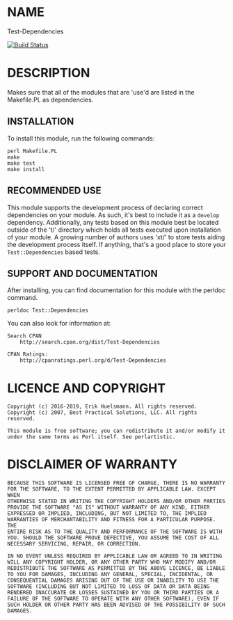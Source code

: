 # NAME

Test-Dependencies

[![Build Status](https://travis-ci.org/ehuelsmann/perl-Test-Dependencies.svg?branch=master)](https://travis-ci.org/ehuelsmann/perl-Test-Dependencies)

# DESCRIPTION

Makes sure that all of the modules that are 'use'd are listed in the
Makefile.PL as dependencies.


## INSTALLATION

To install this module, run the following commands:

    perl Makefile.PL
    make
    make test
    make install

## RECOMMENDED USE

This module supports the development process of declaring correct dependencies
on your module. As such, it's best to include it as a `develop` dependency.
Additionally, any tests based on this module best be located outside of the 't/'
directory which holds all tests executed upon installation of your module.
A growing number of authors uses 'xt/' to store tests aiding the development
process itself.  If anything, that's a good place to store your
`Test::Dependencies` based tests.

## SUPPORT AND DOCUMENTATION

After installing, you can find documentation for this module with the perldoc command.

    perldoc Test::Dependencies

You can also look for information at:

    Search CPAN
        http://search.cpan.org/dist/Test-Dependencies

    CPAN Ratings:
        http://cpanratings.perl.org/d/Test-Dependencies

# LICENCE AND COPYRIGHT
    Copyright (c) 2016-2019, Erik Huelsmann. All rights reserved.
    Copyright (c) 2007, Best Practical Solutions, LLC. All rights reserved.

    This module is free software; you can redistribute it and/or modify it
    under the same terms as Perl itself. See perlartistic.

# DISCLAIMER OF WARRANTY
    BECAUSE THIS SOFTWARE IS LICENSED FREE OF CHARGE, THERE IS NO WARRANTY
    FOR THE SOFTWARE, TO THE EXTENT PERMITTED BY APPLICABLE LAW. EXCEPT WHEN
    OTHERWISE STATED IN WRITING THE COPYRIGHT HOLDERS AND/OR OTHER PARTIES
    PROVIDE THE SOFTWARE "AS IS" WITHOUT WARRANTY OF ANY KIND, EITHER
    EXPRESSED OR IMPLIED, INCLUDING, BUT NOT LIMITED TO, THE IMPLIED
    WARRANTIES OF MERCHANTABILITY AND FITNESS FOR A PARTICULAR PURPOSE. THE
    ENTIRE RISK AS TO THE QUALITY AND PERFORMANCE OF THE SOFTWARE IS WITH
    YOU. SHOULD THE SOFTWARE PROVE DEFECTIVE, YOU ASSUME THE COST OF ALL
    NECESSARY SERVICING, REPAIR, OR CORRECTION.

    IN NO EVENT UNLESS REQUIRED BY APPLICABLE LAW OR AGREED TO IN WRITING
    WILL ANY COPYRIGHT HOLDER, OR ANY OTHER PARTY WHO MAY MODIFY AND/OR
    REDISTRIBUTE THE SOFTWARE AS PERMITTED BY THE ABOVE LICENCE, BE LIABLE
    TO YOU FOR DAMAGES, INCLUDING ANY GENERAL, SPECIAL, INCIDENTAL, OR
    CONSEQUENTIAL DAMAGES ARISING OUT OF THE USE OR INABILITY TO USE THE
    SOFTWARE (INCLUDING BUT NOT LIMITED TO LOSS OF DATA OR DATA BEING
    RENDERED INACCURATE OR LOSSES SUSTAINED BY YOU OR THIRD PARTIES OR A
    FAILURE OF THE SOFTWARE TO OPERATE WITH ANY OTHER SOFTWARE), EVEN IF
    SUCH HOLDER OR OTHER PARTY HAS BEEN ADVISED OF THE POSSIBILITY OF SUCH
    DAMAGES.
